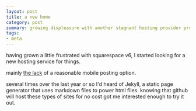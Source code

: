 ```yaml
---
layout: post
title: a new home
category: post
summary: growing displeasure with another stagnant hosting provider prompts *yet another* move.
tags:
- meta
---
```



having grown a little frustrated with squarespace v6, I started looking for a new hosting service for things.<aside>mainly [the lack]() of a reasonable mobile posting option.</aside>

<!--more-->

several times over the last year or so I'd heard of Jekyll, a static page generator that uses markdown files to power html files. knowing that github will host these types of sites for no cost got me interested enough to try it out.